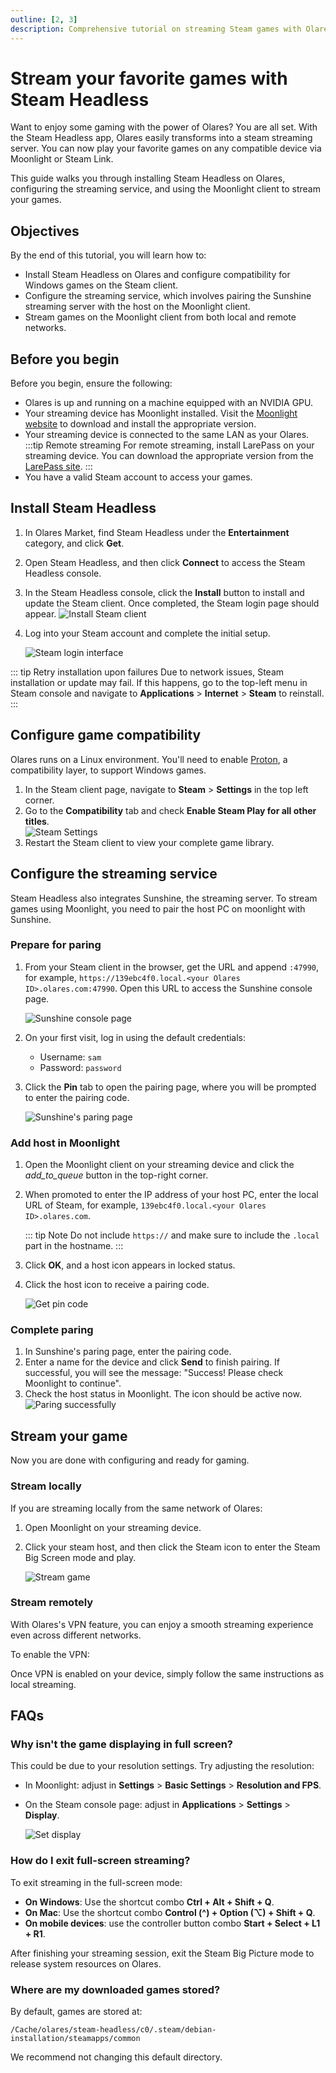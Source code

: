 ```yaml
---
outline: [2, 3]
description: Comprehensive tutorial on streaming Steam games with Olares. Learn to install Steam Headless, configure the streaming service, and stream games on Moonlight from both local and remote networks.
---
```


# Stream your favorite games with Steam Headless

Want to enjoy some gaming with the power of Olares? You are all set. With the Steam Headless app, Olares easily transforms into a steam streaming server. You can now play your favorite games on any compatible device via Moonlight or Steam Link.

This guide walks you through installing Steam Headless on Olares, configuring the streaming service, and using the Moonlight client to stream your games.


## Objectives

By the end of this tutorial, you will learn how to:

- Install Steam Headless on Olares and configure compatibility for Windows games on the Steam client.
- Configure the streaming service, which involves pairing the Sunshine streaming server with the host on the Moonlight client.
- Stream games on the Moonlight client from both local and remote networks.

## Before you begin 

Before you begin, ensure the following:

- Olares is up and running on a machine equipped with an NVIDIA GPU.
- Your streaming device has Moonlight installed. Visit the [Moonlight website](https://moonlight-stream.org/) to download and install the appropriate version.
- Your streaming device is connected to the same LAN as your Olares.
   :::tip Remote streaming
   For remote streaming, install LarePass on your streaming device. You can download the appropriate version from the [LarePass site](https://olares.xyz/larepass).
   :::
- You have a valid Steam account to access your games.

## Install Steam Headless

1. In Olares Market, find Steam Headless under the **Entertainment** category, and click **Get**.  
2. Open Steam Headless, and then click **Connect** to access the Steam Headless console.
3. In the Steam Headless console, click the **Install** button to install and update the Steam client. Once completed, the Steam login page should appear.
   ![Install Steam client](/images/manual/tutorials/install-steam-client.png#bordered)

4. Log into your Steam account and complete the initial setup.

   ![Steam login interface](/images/manual/tutorials/steam-login.png#bordered)

::: tip Retry installation upon failures
Due to network issues, Steam installation or update may fail. If this happens, go to the top-left menu in Steam console and navigate to **Applications** > **Internet** > **Steam** to reinstall.
:::

## Configure game compatibility

Olares runs on a Linux environment. You'll need to enable [Proton](https://github.com/ValveSoftware/Proton), a compatibility layer, to support Windows games.

1. In the Steam client page, navigate to **Steam** > **Settings** in the top left corner.
2. Go to the **Compatibility** tab and check **Enable Steam Play for all other titles**.  
   ![Steam Settings](/images/manual/tutorials/steam-setting.png#bordered)
3. Restart the Steam client to view your complete game library.  

## Configure the streaming service

Steam Headless also integrates Sunshine, the streaming server. To stream games using Moonlight, you need to pair the host PC on moonlight with Sunshine. 

### Prepare for paring

1. From your Steam client in the browser, get the URL and append `:47990`, for example, `https://139ebc4f0.local.<your Olares ID>.olares.com:47990`. Open this URL to access the Sunshine console page.

   ![Sunshine console page](/images/manual/tutorials/access-sunshine.png#bordered)

2. On your first visit, log in using the default credentials:  
   - Username: `sam`  
   - Password: `password` 

3. Click the **Pin** tab to open the pairing page, where you will be prompted to enter the pairing code.
   
   ![Sunshine's paring page](/images/manual/tutorials/pin-sunshine.png#bordered)


### Add host in Moonlight

1. Open the Moonlight client on your streaming device and click the <i class="material-symbols-outlined">add_to_queue</i> button in the top-right corner.

2. When promoted to enter the IP address of your host PC, enter the local URL of Steam, for example, `139ebc4f0.local.<your Olares ID>.olares.com`.

   ::: tip Note
   Do not include `https://` and make sure to include the `.local` part in the hostname.
   ::: 

3. Click **OK**, and a host icon appears in locked status.
4. Click the host icon to receive a pairing code.

   ![Get pin code](/images/manual/tutorials/get-pin-code.png#bordered)

### Complete paring

1. In Sunshine's paring page, enter the pairing code.
2. Enter a name for the device and click **Send** to finish pairing. If successful, you will see the message: "Success! Please check Moonlight to continue".
3. Check the host status in Moonlight. The icon should be active now. 
   ![Paring successfully](/images/manual/tutorials/active-host-moonlight.png#bordered)  

## Stream your game

Now you are done with configuring and ready for gaming. 

### Stream locally 

If you are streaming locally from the same network of Olares:

1. Open Moonlight on your streaming device.
2. Click your steam host, and then click the Steam icon to enter the Steam Big Screen mode and play. 

   ![Stream game](/images/manual/tutorials/stream-success.png#bordered)

### Stream remotely 

With Olares's VPN feature, you can enjoy a smooth streaming experience even across different networks.

To enable the VPN:

<!--@include: ./remote.reusables.md{4,22}-->

Once VPN is enabled on your device, simply follow the same instructions as local streaming.

## FAQs

### Why isn't the game displaying in full screen?

This could be due to your resolution settings. Try adjusting the resolution:
- In Moonlight: adjust in **Settings** > **Basic Settings** > **Resolution and FPS**.
- On the Steam console page: adjust in **Applications** > **Settings** > **Display**.  
  
  ![Set display](/images/manual/tutorials/set-steam-display.png#bordered)

### How do I exit full-screen streaming?

To exit streaming in the full-screen mode:
- **On Windows**: Use the shortcut combo **Ctrl + Alt + Shift + Q**.  
- **On Mac**: Use the shortcut combo **Control (^) + Option (⌥) + Shift + Q**. 
- **On mobile devices**: use the controller button combo **Start + Select + L1 + R1**.  

After finishing your streaming session, exit the Steam Big Picture mode to release system resources on Olares.

### Where are my downloaded games stored?

By default, games are stored at: 

`/Cache/olares/steam-headless/c0/.steam/debian-installation/steamapps/common`

We recommend not changing this default directory.






 



